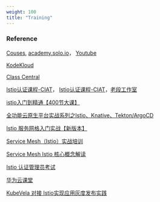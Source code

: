 ```yaml
---
weight: 100
title: "Training"
---
```













### Reference

[Couses](https://www.cncf.io/blog/2022/12/05/no-cost-istio-training-from-fundamentals-to-ambient-to-production-readiness/), [academy.solo.io](https://academy.solo.io/learn/catalog/view/2?ctldoc-catalog-0=v-%22name_asc%22)， [Youtube](https://www.youtube.com/@soloio_inc/playlists)

[KodeKloud](https://kodekloud.com/lessons/labs-2/)

[Class Central](https://www.classcentral.com/subject/istio?lang=english)

[Istio认证课程-CIAT](https://ke.qq.com/course/5962510?quicklink=1#term_id=106185423)， [Istio认证课程-CIAT](https://k.jb51.cc/0324433.html)，[老段工作室](https://www.rhce.cc/istio)

[istio入门到精通【400节大课】](https://edu.csdn.net/course/detail/35483)

[全功能云原生平台实战系列之Istio、Knative、Tekton/ArgoCD](https://ke.qq.com/course/4874263?quicklink=1#term_id=105045225)

[Istio 服务网格入门实战【新版本】](https://edu.51cto.com/course/21430.html)

[Service Mesh（Istio）实战培训](https://www.kubernetes.org.cn/service-mesh-peixun)

[Service Mesh Istio 核心概念解读](https://www.youtube.com/watch?v=YDgkRaSv4Z8&t=20s&ab_channel=%E5%B0%9A%E7%A1%85%E8%B0%B7IT%E5%9F%B9%E8%AE%AD%E5%AD%A6%E6%A0%A1)

[Istio 认证管理员考试](https://jimmysong.io/notice/certified-istio-administrator/)

[华为云课堂](https://edu.huaweicloud.com/courses)

[KubeVela 对接 Istio实现应用灰度发布实践](https://edu.aliyun.com/course/316178)

[]()

[]()

[]()

[]()

[]()

[]()

[]()

[]()

[]()




